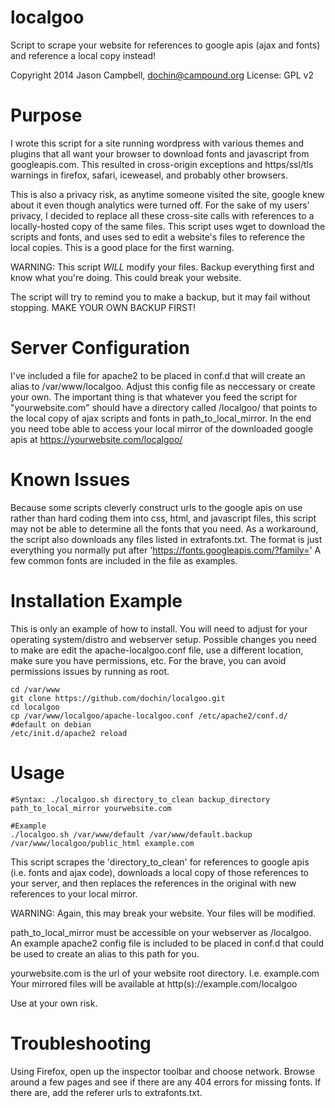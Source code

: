 localgoo
========

Script to scrape your website for references to google apis (ajax and fonts) and 
reference a local copy instead!

Copyright 2014 Jason Campbell, dochin@campound.org
License: GPL v2

Purpose
=======
I wrote this script for a site running wordpress with various themes and 
plugins that all want your browser to download fonts and javascript from
googleapis.com.  This resulted in cross-origin exceptions and https/ssl/tls 
warnings in firefox, safari, iceweasel, and probably other browsers.

This is also a privacy risk, as anytime someone visited the site, google
knew about it even though analytics were turned off.  For the sake of my
users' privacy, I decided to replace all these cross-site calls  with 
references to a locally-hosted copy of the same files.  This script uses 
wget to download the scripts and fonts, and uses sed to edit a website's 
files to reference the local copies.  This is a good place for the first 
warning.

WARNING: This script _WILL_ modify your files.  Backup everything first 
and know what you're doing.  This could break your website.

The script will try to remind you to make a backup, but it may fail without
stopping.  MAKE YOUR OWN BACKUP FIRST!

Server Configuration
====================
I've included a file for apache2 to be placed in conf.d that will create an 
alias to /var/www/localgoo.  Adjust this config file as neccessary or 
create your own.  The important thing is that whatever you feed the script 
for "yourwebsite.com" should have a directory called /localgoo/ that points to
the local copy of ajax scripts and fonts in path_to_local_mirror.  In the end
you need tobe able to access your local mirror of the downloaded google apis 
at https://yourwebsite.com/localgoo/

Known Issues
============
Because some scripts cleverly construct urls to the google apis on use rather 
than hard coding them into css, html, and javascript files, this script may 
not be able to determine all the fonts that you need.  As a workaround, the 
script also downloads any files listed in extrafonts.txt.  The format is just
everything you normally put after 'https://fonts.googleapis.com/?family='
A few common fonts are included in the file as examples.

Installation Example
====================
This is only an example of how to install.  You will need to adjust for your
operating system/distro and webserver setup.  Possible changes you need to
make are edit the apache-localgoo.conf file, use a different location, make 
sure you have permissions, etc.  For the brave, you can avoid permissions
issues by running as root.

	cd /var/www
	git clone https://github.com/dochin/localgoo.git
	cd localgoo
	cp /var/www/localgoo/apache-localgoo.conf /etc/apache2/conf.d/ #default on debian
	/etc/init.d/apache2 reload

Usage
=====
	#Syntax: ./localgoo.sh directory_to_clean backup_directory path_to_local_mirror yourwebsite.com
	
	#Example
	./localgoo.sh /var/www/default /var/www/default.backup /var/www/localgoo/public_html example.com
This script scrapes the 'directory_to_clean' for references to google apis
(i.e. fonts and ajax code), downloads a local copy of those references to your
server, and then replaces the references in the original with new references
to your local mirror.

WARNING: Again, this may break your website.  Your files will be modified.

path_to_local_mirror must be accessible on your webserver as /localgoo.  
An example apache2 config file is included to be placed in conf.d that 
could be used to create an alias to this path for you.

yourwebsite.com is the url of your website root directory.  I.e. example.com
Your mirrored files will be available at http(s)://example.com/localgoo

Use at your own risk. 

Troubleshooting
===============
Using Firefox, open up the inspector toolbar and choose network.  Browse around
a few pages and see if there are any 404 errors for missing fonts.  If there
are, add the referer urls to extrafonts.txt.
	
